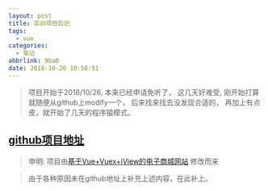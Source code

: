 ```yaml
---
layout: post
title: 实训项目后记
tags:
  - vue
categories:
  - 笔记
abbrlink: 9ba0
date: 2018-10-26 10:58:51
---
```


> 项目开始于2018/10/26, 本来已经申请免听了， 这几天好难受, 刚开始打算就随便从github上modify一个， 后来找来找去没发现合适的， 再加上有点皮，就开始了几天的程序猿模式。

<!-- more -->

## [github项目地址](https://github.com/thinkmoon/b2b2c)
> 申明: 项目由[基于Vue+Vuex+iView的电子商城网站](https://github.com/PowerDos/Mall-Vue) 修改而来

> 由于各种原因未在github地址上补充上述内容，在此补上。


